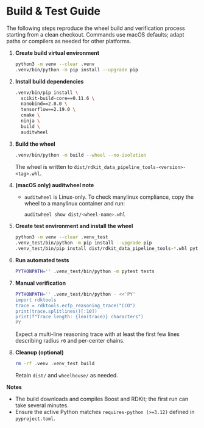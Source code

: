 # Build & Test Guide

The following steps reproduce the wheel build and verification process starting from a clean checkout. Commands use macOS defaults; adapt paths or compilers as needed for other platforms.

1. **Create build virtual environment**
   ```bash
   python3 -m venv --clear .venv
   .venv/bin/python -m pip install --upgrade pip
   ```

2. **Install build dependencies**
   ```bash
   .venv/bin/pip install \
     scikit-build-core==0.11.6 \
     nanobind==2.8.0 \
     tensorflow==2.19.0 \
     cmake \
     ninja \
     build \
     auditwheel
   ```

3. **Build the wheel**
   ```bash
   .venv/bin/python -m build --wheel --no-isolation
   ```
   The wheel is written to `dist/rdkit_data_pipeline_tools-<version>-<tag>.whl`.

4. **(macOS only) auditwheel note**
   - `auditwheel` is Linux-only. To check manylinux compliance, copy the wheel to a manylinux container and run:
     ```bash
     auditwheel show dist/<wheel-name>.whl
     ```

5. **Create test environment and install the wheel**
   ```bash
   python3 -m venv --clear .venv_test
   .venv_test/bin/python -m pip install --upgrade pip
   .venv_test/bin/pip install dist/rdkit_data_pipeline_tools-*.whl pytest
   ```

6. **Run automated tests**
   ```bash
   PYTHONPATH='' .venv_test/bin/python -m pytest tests
   ```

7. **Manual verification**
   ```bash
   PYTHONPATH='' .venv_test/bin/python - <<'PY'
   import rdktools
   trace = rdktools.ecfp_reasoning_trace("CCO")
   print(trace.splitlines()[:10])
   print(f"Trace length: {len(trace)} characters")
   PY
   ```
   Expect a multi-line reasoning trace with at least the first few lines describing radius `r0` and per-center chains.

8. **Cleanup (optional)**
   ```bash
   rm -rf .venv .venv_test build
   ```
   Retain `dist/` and `wheelhouse/` as needed.

**Notes**
- The build downloads and compiles Boost and RDKit; the first run can take several minutes.
- Ensure the active Python matches `requires-python (>=3.12)` defined in `pyproject.toml`.
